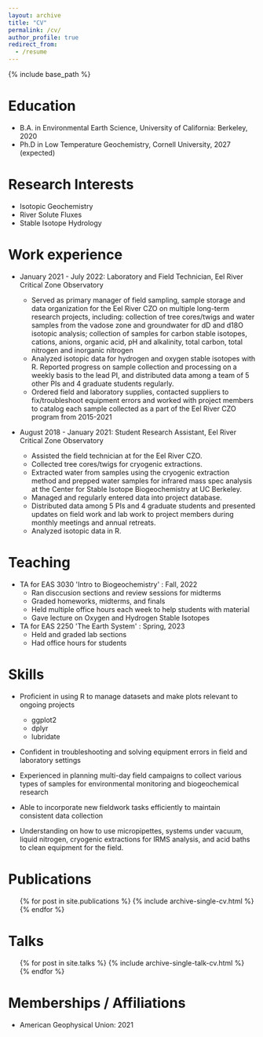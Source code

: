 ```yaml
---
layout: archive
title: "CV"
permalink: /cv/
author_profile: true
redirect_from:
  - /resume
---
```


{% include base_path %}

Education
======
* B.A. in Environmental Earth Science, University of California: Berkeley, 2020
* Ph.D in Low Temperature Geochemistry, Cornell University, 2027 (expected)

Research Interests
======
* Isotopic Geochemistry 
* River Solute Fluxes
* Stable Isotope Hydrology 

Work experience
======
* January 2021 - July 2022: Laboratory and Field Technician, Eel River Critical Zone Observatory
  * Served as primary manager of field sampling, sample storage and data organization for the Eel River CZO on multiple long-term research projects, including: collection of tree cores/twigs and water samples from the vadose zone and groundwater for dD and d18O isotopic analysis; collection of samples for carbon stable isotopes, cations, anions, organic acid, pH and alkalinity, total carbon, total nitrogen and inorganic nitrogen
  * Analyzed isotopic data for hydrogen and oxygen stable isotopes with R. Reported progress on sample collection and processing on a weekly basis to the lead PI, and distributed data among a team of 5 other PIs and 4 graduate students regularly.
  * Ordered field and laboratory supplies, contacted suppliers to fix/troubleshoot equipment errors and worked with project members to catalog each sample collected as a part of the Eel River CZO program from 2015-2021

* August 2018 - January 2021: Student Research Assistant, Eel River Critical Zone Observatory
  * Assisted the field technician at for the Eel River CZO.
  * Collected tree cores/twigs for cryogenic extractions.
  * Extracted water from samples using the cryogenic extraction method and prepped water samples for infrared mass spec analysis at the Center for Stable Isotope Biogeochemistry at UC Berkeley.
  * Managed and regularly entered data into project database.
  * Distributed data among 5 PIs and 4 graduate students and presented updates on field work and lab work to project members during monthly meetings and annual retreats.
  * Analyzed isotopic data in R.

Teaching
======
* TA for EAS 3030 'Intro to Biogeochemistry' : Fall, 2022
  * Ran disccusion sections and review sessions for midterms
  * Graded homeworks, midterms, and finals
  * Held multiple office hours each week to help students with material
  * Gave lecture on Oxygen and Hydrogen Stable Isotopes
* TA for EAS 2250 'The Earth System' : Spring, 2023
  * Held and graded lab sections 
  * Had office hours for students 
  
Skills
======
* Proficient in using R to manage datasets and make plots relevant to ongoing projects
  * ggplot2
  * dplyr
  * lubridate

* Confident in troubleshooting and solving equipment errors in field and laboratory settings

* Experienced in planning multi-day field campaigns to collect various types of samples for environmental monitoring and biogeochemical research

* Able to incorporate new fieldwork tasks efficiently to maintain consistent data collection

* Understanding on how to use micropipettes, systems under vacuum, liquid nitrogen, cryogenic extractions for IRMS analysis, and acid baths to clean equipment for the field.

Publications
======
  <ul>{% for post in site.publications %}
    {% include archive-single-cv.html %}
  {% endfor %}</ul>
  
Talks
======
  <ul>{% for post in site.talks %}
    {% include archive-single-talk-cv.html %}
  {% endfor %}</ul>
  
Memberships / Affiliations
======
* American Geophysical Union: 2021
